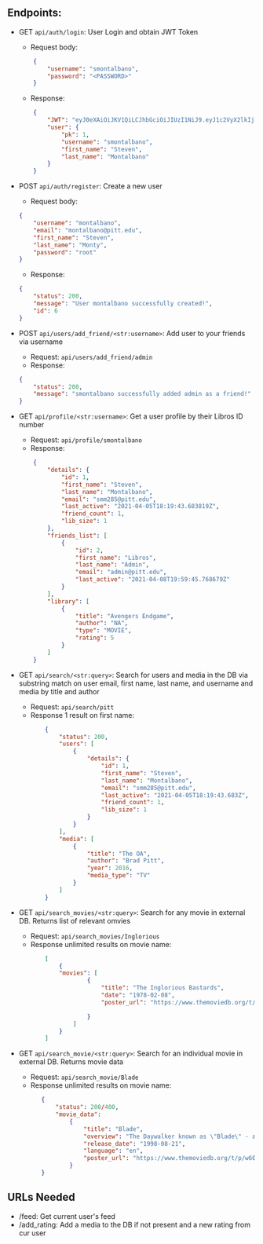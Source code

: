 ## Endpoints:

* GET `api/auth/login`: User Login and obtain JWT Token
    * Request body:
    ```json
        {
            "username": "smontalbano",
            "password": "<PASSWORD>"
        }   
    ```
    * Response:
    ```json
        {
            "JWT": "eyJ0eXAiOiJKV1QiLCJhbGciOiJIUzI1NiJ9.eyJ1c2VyX2lkIjoxLCJ1c2VybmFtZSI6InNtb250YWxiYW5vIiwiZXhwIjoxNjE4ODkyMDM3LCJlbWFpbCI6InNtbTI4NUBwaXR0LmVkdSJ9.470tAMQlbIEOaHTvpXmEvSm3GWqR00TNppSzVMqVvDA",
            "user": {
                "pk": 1,
                "username": "smontalbano",
                "first_name": "Steven",
                "last_name": "Montalbano"
            }
        }
    ```
* POST `api/auth/register`: Create a new user
    * Request body:
    ```json
    {
        "username": "montalbano",
        "email": "montalbano@pitt.edu",
        "first_name": "Steven",
        "last_name": "Monty",
        "password": "root"
    }
    ```
   * Response:
    ```json
    {
        "status": 200,
        "message": "User montalbano successfully created!",
        "id": 6
    }
    ```
* POST `api/users/add_friend/<str:username>`: Add user to your friends via username
   * Request: `api/users/add_friend/admin`
   * Response:
    ```json
    {
        "status": 200,
        "message": "smontalbano successfully added admin as a friend!"
    }
    ```

* GET `api/profile/<str:username>`: Get a user profile by their Libros ID number
    * Request: `api/profile/smontalbano`
    * Response: 
    ```json
        {
            "details": {
                "id": 1,
                "first_name": "Steven",
                "last_name": "Montalbano",
                "email": "smm285@pitt.edu",
                "last_active": "2021-04-05T18:19:43.683819Z",
                "friend_count": 1,
                "lib_size": 1
            },
            "friends_list": [
                {
                    "id": 2,
                    "first_name": "Libros",
                    "last_name": "Admin",
                    "email": "admin@pitt.edu",
                    "last_active": "2021-04-08T19:59:45.768679Z"
                }
            ],
            "library": [
                {
                    "title": "Avengers Endgame",
                    "author": "NA",
                    "type": "MOVIE",
                    "rating": 5
                }
            ]
        }
    ```
  
* GET `api/search/<str:query>`: Search for users and media in the DB via substring match on user email, first name, last name, and username and media by title and author 
    * Request: `api/search/pitt`
    * Response 1 result on first name: 
        ```json
            {
                "status": 200,
                "users": [
                    {
                        "details": {
                            "id": 1,
                            "first_name": "Steven",
                            "last_name": "Montalbano",
                            "email": "smm285@pitt.edu",
                            "last_active": "2021-04-05T18:19:43.683Z",
                            "friend_count": 1,
                            "lib_size": 1
                        }
                    }
                ],
                "media": [
                    {
                        "title": "The OA",
                        "author": "Brad Pitt",
                        "year": 2016,
                        "media_type": "TV"
                    }
                ]
            }
        ```

* GET `api/search_movies/<str:query>`: Search for any movie in external DB. Returns list of relevant omvies
    * Request: `api/search_movies/Inglorious`
    * Response unlimited results on movie name: 
        ```json
            [
                {
                "movies": [
                        {
                            "title": "The Inglorious Bastards",
                            "date": "1978-02-08",
                            "poster_url": "https://www.themoviedb.org/t/p/w600_and_h900_bestv2/8f7PoX7TveyKrndh3bZZcBvR55Z.jpg"

                        }
                    ]
                }
            ]
        ```

* GET `api/search_movie/<str:query>`: Search for an individual movie in external DB. Returns movie data
    * Request: `api/search_movie/Blade`
    * Response unlimited results on movie name: 
         ```json
            {
                "status": 200/400,
                "movie_data":
                    {
                        "title": "Blade",
                        "overview": "The Daywalker known as \"Blade\" - a half-vampire, half-mortal man - becomes the protector of humanity against an underground army of vampires.", 
                        "release_date": "1998-08-21", 
                        "language": "en", 
                        "poster_url": "https://www.themoviedb.org/t/p/w600_and_h900_bestv2/e6ErRnIgKmoBtcKpht3amsMfo52.jpg"
                    }
            }
        ```

## URLs Needed
* /feed: Get current user's feed
* /add_rating: Add a media to the DB if not present and a new rating from cur user
